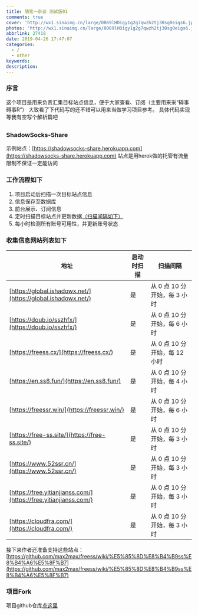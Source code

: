 ```yaml
---
title: 随笔～杂谈 测试版01
comments: true
cover: 'http://wx1.sinaimg.cn/large/0069lHOigy1g2g7qwzh2tj30sg0eigs6.jpg'
photos: 'http://wx1.sinaimg.cn/large/0069lHOigy1g2g7qwzh2tj30sg0eigs6.jpg'
abbrlink: 27418
date: 2019-04-26 17:47:07
categories: 
  - /
  - other
keywords:
description:
---
```


### 序言
这个项目是用来负责汇集目标站点信息，便于大家查看、订阅（主要用来采“碍事碍事R”）
大致看了下代码写的还不错可以用来当做学习项目参考。
具体代码实现等我有空写个解析篇吧

## <!--more -->

### ShadowSocks-Share
示例站点：[https://shadowsocks-share.herokuapp.com](https://shadowsocks-share.herokuapp.com)
站点是用herok做的托管有流量限制不保证一定能访问

### 工作流程如下

1. 项目启动后扫描一次目标站点信息
1. 信息保存至数据库
1. 前台展示、订阅信息
1. 定时扫描目标站点并更新数据[（扫描间隔如下）](#收集信息网站列表如下)
1. 每小时检测所有账号可用性，并更新账号状态

### 收集信息网站列表如下

| 地址                                                         | 启动时扫描 | 扫描间隔                      |
| ------------------------------------------------------------ | ---------- | ----------------------------- |
| [https://global.ishadowx.net/](https://global.ishadowx.net/) | 是         | 从 0 点 10 分开始，每 3 小时  |
| [https://doub.io/sszhfx/](https://doub.io/sszhfx/)           | 是         | 从 0 点 10 分开始，每 6 小时  |
| [https://freess.cx/](https://freess.cx/)                     | 是         | 从 0 点 10 分开始，每 12 小时 |
| [https://en.ss8.fun/](https://en.ss8.fun/)                   | 是         | 从 0 点 10 分开始，每 4 小时  |
| [https://freessr.win/](https://freessr.win/)                 | 是         | 从 0 点 10 分开始，每 6 小时  |
| [https://free-ss.site/](https://free-ss.site/)               | 是         | 从 0 点 10 分开始，每 3 小时  |
| [https://www.52ssr.cn/](https://www.52ssr.cn/)               | 是         | 从 0 点 10 分开始，每 3 小时  |
| [https://free.yitianjianss.com/](https://free.yitianjianss.com/) | 是         | 从 0 点 10 分开始，每 3 小时  |
| [https://cloudfra.com/](https://cloudfra.com/)               | 是         | 从 0 点 10 分开始，每 3 小时  |

接下来作者还准备支持这些站点：[https://github.com/max2max/freess/wiki/%E5%85%8D%E8%B4%B9ss%E8%B4%A6%E5%8F%B7](https://github.com/max2max/freess/wiki/%E5%85%8D%E8%B4%B9ss%E8%B4%A6%E5%8F%B7)

### 项目Fork
项目github仓库[点这里](https://github.com/zc-zh-001/ShadowSocks-Share)
